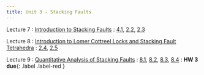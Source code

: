 ```yaml
---
title: Unit 3 - Stacking Faults
---
```


Lecture 7
: [Introduction to Stacking Faults](#)
  : [4.1](#), [2.2](#), [2.3](#)


Lecture 8
: [Introduction to Lomer Cottreel Locks and Stacking Fault Tetrahedra](#)
  : [2.4](#), [2.5](#)



Lecture 9
: [Quantitative Analysis of Stacking Faults](#)
  : [8.1](#), [8.2](#), [8.3](#), [8.4](#)
: **HW 3 due**{: .label .label-red }



